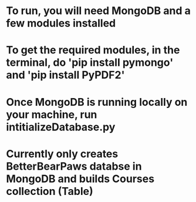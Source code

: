 # To run, you will need MongoDB and a few modules installed
# To get the required modules, in the terminal, do 'pip install pymongo' and 'pip install PyPDF2'
# Once MongoDB is running locally on your machine, run intitializeDatabase.py

# Currently only creates BetterBearPaws databse in MongoDB and builds Courses collection (Table)
